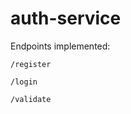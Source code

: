 # auth-service

Endpoints implemented:

```http
/register
```

```http
/login
```

```http
/validate
```